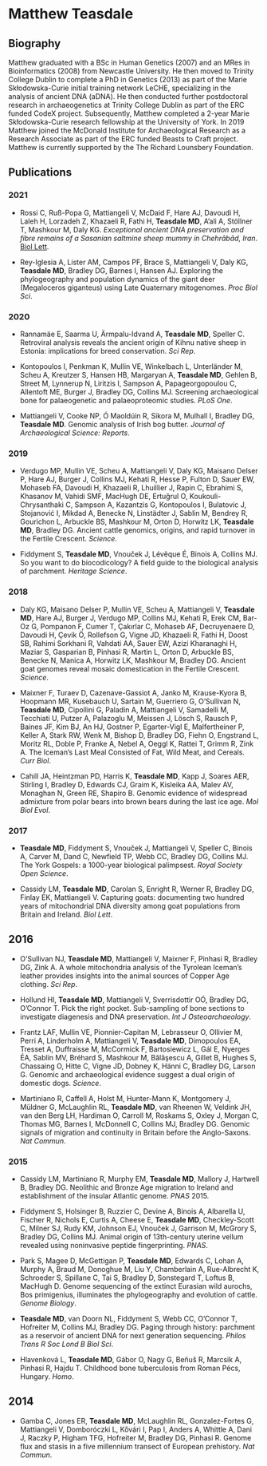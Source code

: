 # Matthew Teasdale 

## Biography

Matthew graduated with a BSc in Human Genetics (2007) and an MRes in Bioinformatics (2008) from Newcastle University. He then moved to Trinity College Dublin to complete a PhD in Genetics (2013) as part of the Marie Skłodowska-Curie initial training network LeCHE, specializing in the analysis of ancient DNA (aDNA). He then conducted further postdoctoral research in archaeogenetics at Trinity College Dublin as part of the ERC funded CodeX project. Subsequently, Matthew completed a 2-year Marie Skłodowska-Curie research fellowship at the University of York. In 2019 Matthew joined the McDonald Institute for Archaeological Research as a Research Associate as part of the ERC funded Beasts to Craft project. Matthew is currently supported by the The Richard Lounsbery Foundation.

## Publications 

### 2021
* Rossi C, Ruß-Popa G, Mattiangeli V, McDaid F, Hare AJ, Davoudi H, Laleh H, Lorzadeh Z, Khazaeli R, Fathi H, **Teasdale MD**, A’ali A, Stöllner T, Mashkour M, Daly KG. _Exceptional ancient DNA preservation and fibre remains of a Sasanian saltmine sheep mummy in Chehrābād, Iran_. [Biol Lett](https://royalsocietypublishing.org/doi/10.1098/rsbl.2021.0222).

* Rey-Iglesia A, Lister AM, Campos PF, Brace S, Mattiangeli V, Daly KG, **Teasdale MD**, Bradley DG, Barnes I, Hansen AJ. Exploring the phylogeography and population dynamics of the giant deer (Megaloceros giganteus) using Late Quaternary mitogenomes. _Proc Biol Sci_.

### 2020
* Rannamäe E, Saarma U, Ärmpalu-Idvand A, **Teasdale MD**, Speller C. Retroviral analysis reveals the ancient origin of Kihnu native sheep in Estonia: implications for breed conservation. _Sci Rep_.

* Kontopoulos I, Penkman K, Mullin VE, Winkelbach L, Unterländer M, Scheu A, Kreutzer S, Hansen HB, Margaryan A, **Teasdale MD**, Gehlen B, Street M, Lynnerup N, Liritzis I, Sampson A, Papageorgopoulou C, Allentoft ME, Burger J, Bradley DG, Collins MJ. Screening archaeological bone for palaeogenetic and palaeoproteomic studies. _PLoS One_.

* Mattiangeli V, Cooke NP, Ó Maoldúin R, Sikora M, Mulhall I, Bradley DG, **Teasdale MD**. Genomic analysis of Irish bog butter. _Journal of Archaeological Science: Reports_.

### 2019
* Verdugo MP, Mullin VE, Scheu A, Mattiangeli V, Daly KG, Maisano Delser P, Hare AJ, Burger J, Collins MJ, Kehati R, Hesse P, Fulton D, Sauer EW, Mohaseb FA, Davoudi H, Khazaeli R, Lhuillier J, Rapin C, Ebrahimi S, Khasanov M, Vahidi SMF, MacHugh DE, Ertuğrul O, Koukouli-Chrysanthaki C, Sampson A, Kazantzis G, Kontopoulos I, Bulatovic J, Stojanović I, Mikdad A, Benecke N, Linstädter J, Sablin M, Bendrey R, Gourichon L, Arbuckle BS, Mashkour M, Orton D, Horwitz LK, **Teasdale MD**, Bradley DG. Ancient cattle genomics, origins, and rapid turnover in the Fertile Crescent. _Science_.

* Fiddyment S, **Teasdale MD**, Vnouček J, Lévêque É, Binois A, Collins MJ. So you want to do biocodicology? A field guide to the biological analysis of parchment. _Heritage Science_.

### 2018
* Daly KG, Maisano Delser P, Mullin VE, Scheu A, Mattiangeli V, **Teasdale MD**, Hare AJ, Burger J, Verdugo MP, Collins MJ, Kehati R, Erek CM, Bar-Oz G, Pompanon F, Cumer T, Çakırlar C, Mohaseb AF, Decruyenaere D, Davoudi H, Çevik Ö, Rollefson G, Vigne JD, Khazaeli R, Fathi H, Doost SB, Rahimi Sorkhani R, Vahdati AA, Sauer EW, Azizi Kharanaghi H, Maziar S, Gasparian B, Pinhasi R, Martin L, Orton D, Arbuckle BS, Benecke N, Manica A, Horwitz LK, Mashkour M, Bradley DG. Ancient goat genomes reveal mosaic domestication in the Fertile Crescent. _Science_. 

* Maixner F, Turaev D, Cazenave-Gassiot A, Janko M, Krause-Kyora B, Hoopmann MR, Kusebauch U, Sartain M, Guerriero G, O’Sullivan N, **Teasdale MD**, Cipollini G, Paladin A, Mattiangeli V, Samadelli M, Tecchiati U, Putzer A, Palazoglu M, Meissen J, Lösch S, Rausch P, Baines JF, Kim BJ, An HJ, Gostner P, Egarter-Vigl E, Malfertheiner P, Keller A, Stark RW, Wenk M, Bishop D, Bradley DG, Fiehn O, Engstrand L, Moritz RL, Doble P, Franke A, Nebel A, Oeggl K, Rattei T, Grimm R, Zink A. The Iceman’s Last Meal Consisted of Fat, Wild Meat, and Cereals. _Curr Biol_.

* Cahill JA, Heintzman PD, Harris K, **Teasdale MD**, Kapp J, Soares AER, Stirling I, Bradley D, Edwards CJ, Graim K, Kisleika AA, Malev AV, Monaghan N, Green RE, Shapiro B. Genomic evidence of widespread admixture from polar bears into brown bears during the last ice age. _Mol Biol Evol_.

### 2017
* **Teasdale MD**, Fiddyment S, Vnouček J, Mattiangeli V, Speller C, Binois A, Carver M, Dand C, Newfield TP, Webb CC, Bradley DG, Collins MJ. The York Gospels: a 1000-year biological palimpsest. _Royal Society Open Science_.

* Cassidy LM, **Teasdale MD**, Carolan S, Enright R, Werner R, Bradley DG, Finlay EK, Mattiangeli V. Capturing goats: documenting two hundred years of mitochondrial DNA diversity among goat populations from Britain and Ireland. _Biol Lett_.

## 2016
* O’Sullivan NJ, **Teasdale MD**, Mattiangeli V, Maixner F, Pinhasi R, Bradley DG, Zink A. A whole mitochondria analysis of the Tyrolean Iceman’s leather provides insights into the animal sources of Copper Age clothing. _Sci Rep_.

* Hollund HI, **Teasdale MD**, Mattiangeli V, Sverrisdottir OÓ, Bradley DG, O’Connor T. Pick the right pocket. Sub-sampling of bone sections to investigate diagenesis and DNA preservation. _Int J Osteoarchaeology_.

* Frantz LAF, Mullin VE, Pionnier-Capitan M, Lebrasseur O, Ollivier M, Perri A, Linderholm A, Mattiangeli V, **Teasdale MD**, Dimopoulos EA, Tresset A, Duffraisse M, McCormick F, Bartosiewicz L, Gál E, Nyerges ÉA, Sablin MV, Bréhard S, Mashkour M, Bălăşescu A, Gillet B, Hughes S, Chassaing O, Hitte C, Vigne JD, Dobney K, Hänni C, Bradley DG, Larson G. Genomic and archaeological evidence suggest a dual origin of domestic dogs. _Science_.

* Martiniano R, Caffell A, Holst M, Hunter-Mann K, Montgomery J, Müldner G, McLaughlin RL, **Teasdale MD**, van Rheenen W, Veldink JH, van den Berg LH, Hardiman O, Carroll M, Roskams S, Oxley J, Morgan C, Thomas MG, Barnes I, McDonnell C, Collins MJ, Bradley DG. Genomic signals of migration and continuity in Britain before the Anglo-Saxons. _Nat Commun_.

### 2015
* Cassidy LM, Martiniano R, Murphy EM, **Teasdale MD**, Mallory J, Hartwell B, Bradley DG. Neolithic and Bronze Age migration to Ireland and establishment of the insular Atlantic genome. _PNAS_ 2015.

* Fiddyment S, Holsinger B, Ruzzier C, Devine A, Binois A, Albarella U, Fischer R, Nichols E, Curtis A, Cheese E, **Teasdale MD**, Checkley-Scott C, Milner SJ, Rudy KM, Johnson EJ, Vnouček J, Garrison M, McGrory S, Bradley DG, Collins MJ. Animal origin of 13th-century uterine vellum revealed using noninvasive peptide fingerprinting. _PNAS_.

* Park S, Magee D, McGettigan P, **Teasdale MD**, Edwards C, Lohan A, Murphy A, Braud M, Donoghue M, Liu Y, Chamberlain A, Rue-Albrecht K, Schroeder S, Spillane C, Tai S, Bradley D, Sonstegard T, Loftus B, MacHugh D. Genome sequencing of the extinct Eurasian wild aurochs, Bos primigenius, illuminates the phylogeography and evolution of cattle. _Genome Biology_.

* **Teasdale MD**, van Doorn NL, Fiddyment S, Webb CC, O’Connor T, Hofreiter M, Collins MJ, Bradley DG. Paging through history: parchment as a reservoir of ancient DNA for next generation sequencing. _Philos Trans R Soc Lond B Biol Sci_.

* Hlavenková L, **Teasdale MD**, Gábor O, Nagy G, Beňuš R, Marcsik A, Pinhasi R, Hajdu T. Childhood bone tuberculosis from Roman Pécs, Hungary. _Homo_.

## 2014
* Gamba C, Jones ER, **Teasdale MD**, McLaughlin RL, Gonzalez-Fortes G, Mattiangeli V, Domboróczki L, Kővári I, Pap I, Anders A, Whittle A, Dani J, Raczky P, Higham TFG, Hofreiter M, Bradley DG, Pinhasi R. Genome flux and stasis in a five millennium transect of European prehistory. _Nat Commun_.
